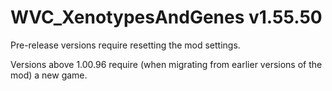 # WVC_XenotypesAndGenes v1.55.50
 
Pre-release versions require resetting the mod settings.

Versions above 1.00.96 require (when migrating from earlier versions of the mod) a new game.